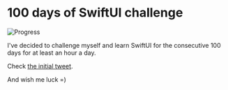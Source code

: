 # 100 days of SwiftUI challenge

![Progress](https://progress-bar.dev/23/?title=27h%2017m%20)


I've decided to challenge myself and learn SwiftUI for the consecutive 100 days for at least an hour a day.

Check [the initial tweet](https://twitter.com/ck3g/status/1188362654324318208).

And wish me luck =)

